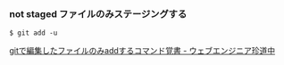 ### not staged ファイルのみステージングする
```
$ git add -u
```

[gitで編集したファイルのみaddするコマンド覚書 - ウェブエンジニア珍道中](https://www.te-nu.com/entry/2017/06/29/235859)
